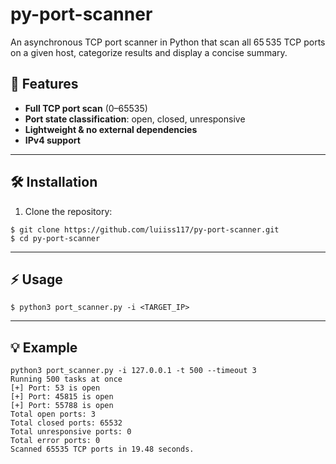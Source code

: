 # py-port-scanner
An asynchronous TCP port scanner in Python that scan all 65 535 TCP ports on a given host, categorize results and display a concise summary.


## 🚀 Features

- **Full TCP port scan** (0–65535)  
- **Port state classification**: open, closed, unresponsive  
- **Lightweight & no external dependencies**  
- **IPv4 support**  

---

## 🛠️ Installation

1. Clone the repository:

```
$ git clone https://github.com/luiiss117/py-port-scanner.git
$ cd py-port-scanner
```
---

## ⚡️ Usage
```
$ python3 port_scanner.py -i <TARGET_IP>
```
---

## 💡 Example
```
python3 port_scanner.py -i 127.0.0.1 -t 500 --timeout 3
Running 500 tasks at once
[+] Port: 53 is open
[+] Port: 45815 is open
[+] Port: 55788 is open
Total open ports: 3
Total closed ports: 65532
Total unresponsive ports: 0
Total error ports: 0
Scanned 65535 TCP ports in 19.48 seconds.
```

